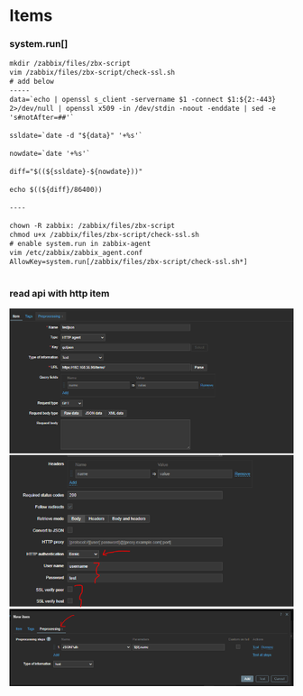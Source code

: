 # Items

### system.run[]
```
mkdir /zabbix/files/zbx-script
vim /zabbix/files/zbx-script/check-ssl.sh
# add below
-----
data=`echo | openssl s_client -servername $1 -connect $1:${2:-443} 2>/dev/null | openssl x509 -in /dev/stdin -noout -enddate | sed -e 's#notAfter=##'`

ssldate=`date -d "${data}" '+%s'`

nowdate=`date '+%s'`

diff="$((${ssldate}-${nowdate}))"

echo $((${diff}/86400))

----

chown -R zabbix: /zabbix/files/zbx-script
chmod u+x /zabbix/files/zbx-script/check-ssl.sh
# enable system.run in zabbix-agent
vim /etc/zabbix/zabbix_agent.conf
AllowKey=system.run[/zabbix/files/zbx-script/check-ssl.sh*]


```


### read api with http item

![img](img/4.png)
![img](img/5.png)
![img](img/6.png)